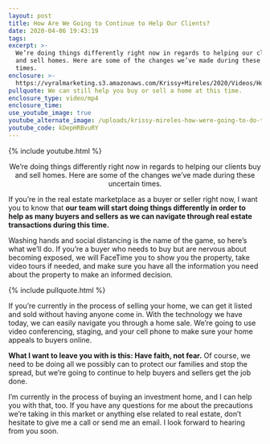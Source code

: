 ```yaml
---
layout: post
title: How Are We Going to Continue to Help Our Clients?
date: 2020-04-06 19:43:19
tags:
excerpt: >-
  We’re doing things differently right now in regards to helping our clients buy
  and sell homes. Here are some of the changes we’ve made during these uncertain
  times.
enclosure: >-
  https://vyralmarketing.s3.amazonaws.com/Krissy+Mireles/2020/Videos/How+Are+We+Going+to+Continue+to+Help+Our+Clients_.mp4
pullquote: We can still help you buy or sell a home at this time.
enclosure_type: video/mp4
enclosure_time:
use_youtube_image: true
youtube_alternate_image: /uploads/krissy-mireles-how-were-going-to-do-things-differently-yt.jpg
youtube_code: kDepHRBvuRY
---
```


{% include youtube.html %}

<p style="text-align:center">We’re doing things differently right now in regards to helping our clients buy and sell homes. Here are some of the changes we’ve made during these uncertain times.</p>

If you’re in the real estate marketplace as a buyer or seller right now, I want you to know that **our team will start doing things differently in order to help as many buyers and sellers as we can navigate through real estate transactions during this time.**

Washing hands and social distancing is the name of the game, so here’s what we’ll do. If you’re a buyer who needs to buy but are nervous about becoming exposed, we will FaceTime you to show you the property, take video tours if needed, and make sure you have all the information you need about the property to make an informed decision.&nbsp;

{% include pullquote.html %}

If you’re currently in the process of selling your home, we can get it listed and sold without having anyone come in. With the technology we have today, we can easily navigate you through a home sale. We’re going to use video conferencing, staging, and your cell phone to make sure your home appeals to buyers online.

**What I want to leave you with is this: Have faith, not fear.** Of course, we need to be doing all we possibly can to protect our families and stop the spread, but we’re going to continue to help buyers and sellers get the job done.

I’m currently in the process of buying an investment home, and I can help you with that, too. If you have any questions for me about the precautions we’re taking in this market or anything else related to real estate, don’t hesitate to give me a call or send me an email. I look forward to hearing from you soon.

&nbsp;